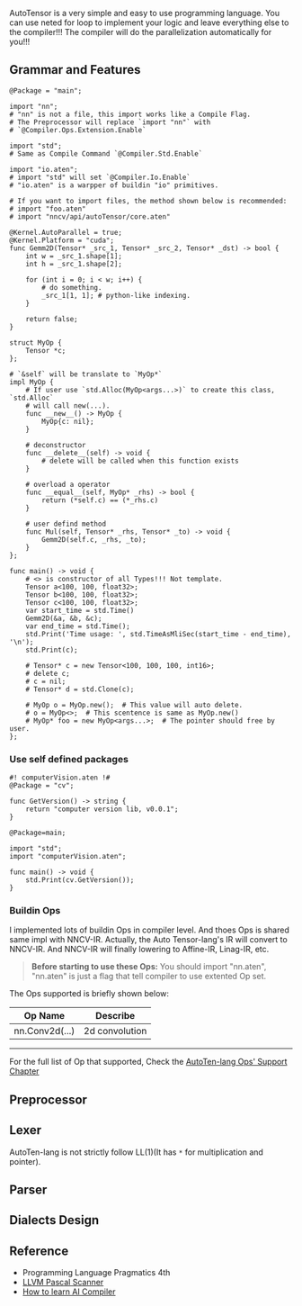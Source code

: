 AutoTensor is a very simple and easy to use programming language. You can use neted for loop to implement your logic and leave everything else to the compiler!!! The compiler will do the parallelization automatically for you!!!

## Grammar and Features

```aten
@Package = "main";

import "nn";
# "nn" is not a file, this import works like a Compile Flag.
# The Preprocessor will replace `import "nn"` with
# `@Compiler.Ops.Extension.Enable`

import "std";
# Same as Compile Command `@Compiler.Std.Enable`

import "io.aten";
# import "std" will set `@Compiler.Io.Enable`
# "io.aten" is a warpper of buildin "io" primitives.

# If you want to import files, the method shown below is recommended:
# import "foo.aten"
# import "nncv/api/autoTensor/core.aten"

@Kernel.AutoParallel = true;
@Kernel.Platform = "cuda";
func Gemm2D(Tensor* _src_1, Tensor* _src_2, Tensor* _dst) -> bool {
    int w = _src_1.shape[1];
    int h = _src_1.shape[2];

    for (int i = 0; i < w; i++) {
        # do something.
        _src_1[1, 1]; # python-like indexing.
    }

    return false;
}

struct MyOp {
    Tensor *c;
};

# `&self` will be translate to `MyOp*`
impl MyOp {
    # If user use `std.Alloc(MyOp<args...>)` to create this class, `std.Alloc`
    # will call new(...).
    func __new__() -> MyOp {
        MyOp{c: nil};
    }

    # deconstructor
    func __delete__(self) -> void {
        # delete will be called when this function exists
    }

    # overload a operator
    func __equal__(self, MyOp* _rhs) -> bool {
        return (*self.c) == (*_rhs.c)
    }

    # user defind method
    func Mul(self, Tensor* _rhs, Tensor* _to) -> void {
        Gemm2D(self.c, _rhs, _to);
    }
};

func main() -> void {
    # <> is constructor of all Types!!! Not template.
    Tensor a<100, 100, float32>;
    Tensor b<100, 100, float32>;
    Tensor c<100, 100, float32>;
    var start_time = std.Time()
    Gemm2D(&a, &b, &c);
    var end_time = std.Time();
    std.Print('Time usage: ', std.TimeAsMliSec(start_time - end_time), '\n');
    std.Print(c);

    # Tensor* c = new Tensor<100, 100, 100, int16>;
    # delete c;
    # c = nil;
    # Tensor* d = std.Clone(c);

    # MyOp o = MyOp.new();  # This value will auto delete.
    # o = MyOp<>;  # This scentence is same as MyOp.new()
    # MyOp* foo = new MyOp<args...>;  # The pointer should free by user.
};
```

### Use self defined packages

```aten
#! computerVision.aten !#
@Package = "cv";

func GetVersion() -> string {
    return "computer version lib, v0.0.1";
}
```

```aten
@Package=main;

import "std";
import "computerVision.aten";

func main() -> void {
    std.Print(cv.GetVersion());
}
```

### Buildin Ops

I implemented lots of buildin Ops in compiler level. And thoes Ops is shared same impl with NNCV-IR. Actually, the Auto Tensor-lang's IR will convert to NNCV-IR. And NNCV-IR will finally lowering to Affine-IR, Linag-IR, etc.

> **Before starting to use these Ops:** You should import "nn.aten", "nn.aten" is just a flag that tell compiler to use extented Op set.

The Ops supported is briefly shown below:

|    Op Name    |    Describe    |
| :------------: | :------------: |
| nn.Conv2d(...) | 2d convolution |

---

For the full list of Op that supported, Check the [AutoTen-lang Ops&#39; Support Chapter](AutoTensor-Ops-Supported.md)

## Preprocessor

## Lexer

AutoTen-lang is not strictly follow $\text{LL(1)}$(It has `*` for multiplication and pointer).

## Parser

## Dialects Design

## Reference

* Programming Language Pragmatics 4th
* [LLVM Pascal Scanner](https://github.com/FrozenGene/LLVMPascalCompiler/blob/master/LLVMPascal/LLVMPascal/scanner.cpp#L172)
* [How to learn AI Compiler](https://www.zhihu.com/question/564620976/answer/2848127300)
